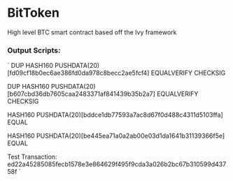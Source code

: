 # BitToken
High level BTC smart contract based off the Ivy framework

### Output Scripts:
`
DUP HASH160 PUSHDATA(20)[fd09cf18b0ec6ae386fd0da978c8becc2ae5fcf4] EQUALVERIFY CHECKSIG

DUP HASH160 PUSHDATA(20)[b607cbd36db7605caa2483371af841439b35b2a7] EQUALVERIFY CHECKSIG

HASH160 PUSHDATA(20)[bddce1db77593a7ac8d67f0d488c4311d5103ffa] EQUAL

HASH160 PUSHDATA(20)[be445ea71a0a2ab00e03d1da1641b31139366f5e] EQUAL

Test Transaction: ed22a45285085fecb1578e3e864629f495f9cda3a026b2bc67b310599d43758f
`
